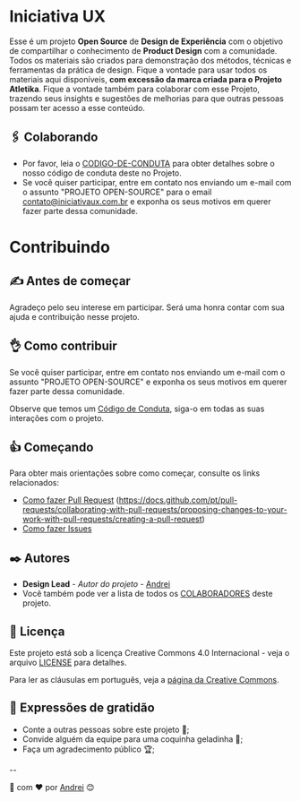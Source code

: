 # Iniciativa UX

Esse é um projeto **Open Source** de **Design de Experiência** com o objetivo de compartilhar o conhecimento de **Product Design** com a comunidade. Todos os materiais são criados para demonstração dos  métodos, técnicas e ferramentas da prática de design. Fique a vontade para usar todos os materiais aqui disponíveis, **com excessão da marca criada para o Projeto Atletika**. Fique a vontade também para colaborar com esse Projeto, trazendo seus insights e sugestões de melhorias para que outras pessoas possam ter acesso a esse conteúdo.

## 🖇️ Colaborando

* Por favor, leia o [CODIGO-DE-CONDUTA](CODE-OF-CONDUCT.md) para obter detalhes sobre o nosso código de conduta deste no Projeto.
* Se você quiser participar, entre em contato nos enviando um e-mail com o assunto "PROJETO OPEN-SOURCE" para o email contato@iniciativaux.com.br e exponha os seus motivos em querer fazer parte dessa comunidade.

# Contribuindo

## ✍ Antes de começar

Agradeço pelo seu interese em participar. Será uma honra contar com sua ajuda e contribuição nesse projeto.

## 👌 Como contribuir

Se você quiser participar, entre em contato nos enviando um e-mail com o assunto "PROJETO OPEN-SOURCE" e exponha os seus motivos em querer fazer parte dessa comunidade.

Observe que temos um [Código de Conduta](CODIGO-DE-CONDUTA.md), siga-o em todas as suas interações com o projeto.

## 👍 Começando

Para obter mais orientações sobre como começar, consulte os links relacionados:

* [Como fazer Pull Request](PULL_REQUEST_TEMPLATE.md) (https://docs.github.com/pt/pull-requests/collaborating-with-pull-requests/proposing-changes-to-your-work-with-pull-requests/creating-a-pull-request)
* [Como fazer Issues]([ISSUE_TEMPLATE.md](https://docs.github.com/pt/issues/tracking-your-work-with-issues/about-issues))

## ✒️ Autores

* **Design Lead** - *Autor do projeto* - [Andrei](https://github.com/andreiomega)
* Você também pode ver a lista de todos os [COLABORADORES](COLABORADORES.md) deste projeto.


## 📄 Licença

Este projeto está sob a licença Creative Commons 4.0 Internacional - veja o arquivo [LICENSE](LICENSE) para detalhes.

Para ler as cláusulas em português, veja a [página da Creative Commons](https://creativecommons.org/licenses/by/4.0/legalcode.pt).

## 🎁 Expressões de gratidão

* Conte a outras pessoas sobre este projeto 📢;
* Convide alguém da equipe para uma coquinha geladinha 🥤;
* Faça um agradecimento público 🏆;
<!-- * Recomende meus cursos: [Design Experimental](https://designexperimental.com.br/cursos). -->

--

🎨 com ❤️ por [Andrei](https://github.com/andreiomega) 😊
